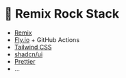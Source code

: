 # 🤘 Remix Rock Stack

- [Remix](https://remix.run/)
- [Fly.io](https://fly.io/) + GitHub Actions
- [Tailwind CSS](https://tailwindcss.com/)
- [shadcn/ui](https://github.com/shadcn/ui)
- [Prettier](https://prettier.io/)
- ...
